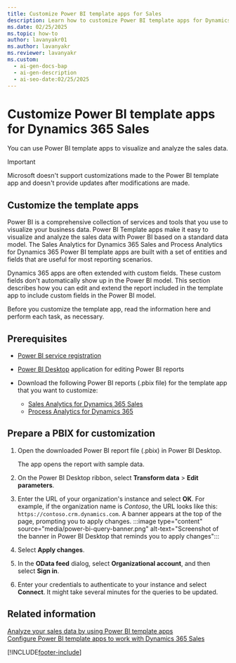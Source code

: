 ```yaml
---
title: Customize Power BI template apps for Sales
description: Learn how to customize Power BI template apps for Dynamics 365 Sales. Extend reports with custom fields to better visualize your sales data.
ms.date: 02/25/2025
ms.topic: how-to
author: lavanyakr01
ms.author: lavanyakr
ms.reviewer: lavanyakr
ms.custom:
  - ai-gen-docs-bap
  - ai-gen-description
  - ai-seo-date:02/25/2025
---
```


# Customize Power BI template apps for Dynamics 365 Sales

You can use Power BI template apps to visualize and analyze the sales data.

> [!IMPORTANT]
> Microsoft doesn't support customizations made to the Power BI template app and doesn't provide updates after modifications are made.

## Customize the template apps

Power BI is a comprehensive collection of services and tools that you use to visualize your business data. Power BI Template apps make it easy to visualize and analyze the sales data with Power BI based on a standard data model. The Sales Analytics for Dynamics 365 Sales and Process Analytics for Dynamics 365 Power BI template apps are built with a set of entities and fields that are useful for most reporting scenarios.

Dynamics 365 apps are often extended with custom fields. These custom fields don't automatically show up in the Power BI model. This section describes how you can edit and extend the report included in the template app to include custom fields in the Power BI model.

Before you customize the template app, read the information here and perform each task, as necessary.

## Prerequisites

- [Power BI service registration](https://powerbi.com/)
- [Power BI Desktop](https://powerbi.microsoft.com/desktop/) application for editing Power BI reports
- Download the following Power BI reports (.pbix file) for the template app that you want to customize:

  - [Sales Analytics for Dynamics 365 Sales](https://go.microsoft.com/fwlink/p/?linkid=2121605)
  - [Process Analytics for Dynamics 365](https://go.microsoft.com/fwlink/p/?linkid=2121504)

## Prepare a PBIX for customization

1. Open the downloaded Power BI report file (.pbix) in Power BI Desktop.

   The app opens the report with sample data.

1. On the Power BI Desktop ribbon, select **Transform data** > **Edit parameters**.
1. Enter the URL of your organization's instance and select **OK**. For example, if the organization name is *Contoso*, the URL looks like this: `https://contoso.crm.dynamics.com`.
  A banner appears at the top of the page, prompting you to apply changes.
  :::image type="content" source="media/power-bi-query-banner.png" alt-text="Screenshot of the banner in Power BI Desktop that reminds you to apply changes":::
1. Select **Apply changes**.
1. In the **OData feed** dialog, select **Organizational account**, and then select **Sign in**.
1. Enter your credentials to authenticate to your instance and select **Connect**.
   It might take several minutes for the queries to be updated.

## Related information

[Analyze your sales data by using Power BI template apps](introduction-sales-template-apps.md)  
[Configure Power BI template apps to work with Dynamics 365 Sales](configure-sales-template-apps.md)

[!INCLUDE[footer-include](../includes/footer-banner.md)]
